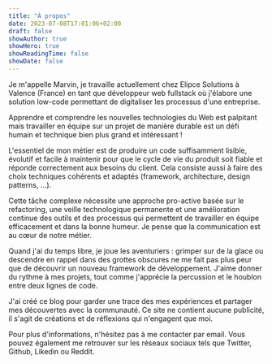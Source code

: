```yaml
---
title: "À propos"
date: 2023-07-08T17:01:06+02:00
draft: false
showAuthor: true
showHero: true
showReadingTime: false
showDate: false
---
```


Je m'appelle Marvin, je travaille actuellement chez Elipce Solutions à Valence (France) en tant que développeur web fullstack où j'élabore une solution low-code permettant de digitaliser les processus d'une entreprise.

Apprendre et comprendre les nouvelles technologies du Web est palpitant mais travailler en équipe sur un projet de manière durable est un défi humain et technique bien plus grand et intéressant !

L'essentiel de mon métier est de produire un code suffisamment lisible, évolutif et facile à maintenir pour que le cycle de vie du produit soit fiable et réponde correctement aux besoins du client. Cela consiste aussi à faire des choix techniques cohérents et adaptés (framework, architecture, design patterns, ...).  
  
Cette tâche complexe nécessite une approche pro-active basée sur le refactoring, une veille technologique permanente et une amélioration continue des outils et des processus qui permettent de travailler en équipe efficacement et dans la bonne humeur. Je pense que la communication est au cœur de notre métier.

Quand j'ai du temps libre, je joue les aventuriers : grimper sur de la glace ou descendre en rappel dans des grottes obscures ne me fait pas plus peur que de découvrir un nouveau framework de développement. J'aime donner du rythme à mes projets, tout comme j'apprécie la percussion et le houblon entre deux lignes de code.

J'ai créé ce blog pour garder une trace des mes expériences et partager mes découvertes avec la communauté. Ce site ne contient aucune publicité, il s'agit de créations et de réflexions qui n'engagent que moi.

Pour plus d'informations, n'hésitez pas à me contacter par email. Vous pouvez également me retrouver sur les réseaux sociaux tels que Twitter, Github, Likedin ou Reddit.